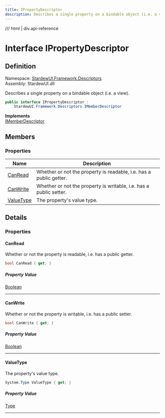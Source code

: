 ```yaml
---
title: IPropertyDescriptor
description: Describes a single property on a bindable object (i.e. a view).
---
```


<link rel="stylesheet" href="/StardewUI/stylesheets/reference.css" />

/// html | div.api-reference

# Interface IPropertyDescriptor

## Definition

<div class="api-definition" markdown>

Namespace: [StardewUI.Framework.Descriptors](index.md)  
Assembly: StardewUI.dll  

</div>

Describes a single property on a bindable object (i.e. a view).

```cs
public interface IPropertyDescriptor : 
    StardewUI.Framework.Descriptors.IMemberDescriptor
```

**Implements**  
[IMemberDescriptor](imemberdescriptor.md)

## Members

### Properties

 | Name | Description |
| --- | --- |
| [CanRead](#canread) | Whether or not the property is readable, i.e. has a public getter. | 
| [CanWrite](#canwrite) | Whether or not the property is writable, i.e. has a public setter. | 
| [ValueType](#valuetype) | The property's value type. | 

## Details

### Properties

#### CanRead

Whether or not the property is readable, i.e. has a public getter.

```cs
bool CanRead { get; }
```

##### Property Value

[Boolean](https://learn.microsoft.com/en-us/dotnet/api/system.boolean)

-----

#### CanWrite

Whether or not the property is writable, i.e. has a public setter.

```cs
bool CanWrite { get; }
```

##### Property Value

[Boolean](https://learn.microsoft.com/en-us/dotnet/api/system.boolean)

-----

#### ValueType

The property's value type.

```cs
System.Type ValueType { get; }
```

##### Property Value

[Type](https://learn.microsoft.com/en-us/dotnet/api/system.type)

-----

